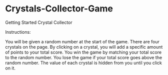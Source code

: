 # Crystals-Collector-Game
Getting Started
Crystal Collector

Instructions:

You will be given a random number at the start of the game. There are four crystals on the page. By clicking on a crystal, you will add a specific amount of points to your total score. You win the game by matching your total score to the random number. You lose the game if your total score goes above the random number. The value of each crystal is hidden from you until you click on it.
